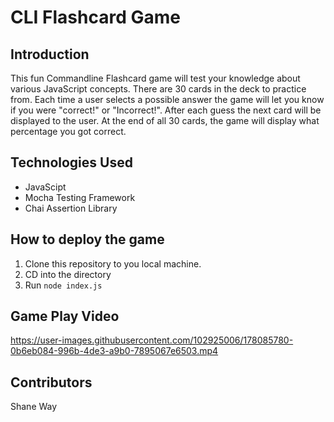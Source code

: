 # CLI Flashcard Game

## Introduction

This fun Commandline Flashcard game will test your knowledge about various JavaScript concepts. There are 30 cards in the deck to practice from. Each time a user selects a possible answer the game will let you know if you were "correct!" or "Incorrect!". After each guess the next card will be displayed to the user. At the end of all 30 cards, the game will display what percentage you got correct.

## Technologies Used
- JavaScipt 
- Mocha Testing Framework
- Chai Assertion Library

## How to deploy the game

1) Clone this repository to you local machine.
2) CD into the directory
3) Run `node index.js`

## Game Play Video

https://user-images.githubusercontent.com/102925006/178085780-0b6eb084-996b-4de3-a9b0-7895067e6503.mp4

## Contributors 

Shane Way



